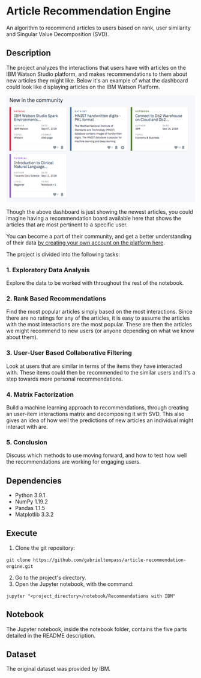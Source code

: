 # Article Recommendation Engine

An algorithm to recommend articles to users based on rank, user similarity and Singular Value Decomposition (SVD).

## Description

The project analyzes the interactions that users have with articles on the IBM Watson Studio platform, and makes recommendations to them about new articles they might like. Below it's an example of what the dashboard could look like displaying articles on the IBM Watson Platform.

![Screenshot](images/screenshot.png)

Though the above dashboard is just showing the newest articles, you could imagine having a recommendation board available here that shows the articles that are most pertinent to a specific user.

You can become a part of their community, and get a better understanding of their data [by creating your own account on the platform here](https://classroom.udacity.com/nanodegrees/nd025/parts/fda1a44f-51b3-4093-8ee3-9e9a23e3bf81/modules/0675c6bd-f2c2-4711-a8f0-b5ce220f2b47/lessons/ed510bc1-30c8-42a0-9849-46d44291916f/concepts/b18d9903-a776-4e25-bbca-70109fa2f754).

The project is divided into the following tasks:

### 1. Exploratory Data Analysis

Explore the data to be worked with throughout the rest of the notebook.

### 2. Rank Based Recommendations

Find the most popular articles simply based on the most interactions. Since there are no ratings for any of the articles, it is easy to assume the articles with the most interactions are the most popular. These are then the articles we might recommend to new users (or anyone depending on what we know about them).

### 3. User-User Based Collaborative Filtering

Look at users that are similar in terms of the items they have interacted with. These items could then be recommended to the similar users and it's a step towards more personal recommendations.

### 4. Matrix Factorization

Build a machine learning approach to recommendations, through creating an user-item interactions matrix and decomposing it with SVD. This also gives an idea of how well the predictions of new articles an individual might interact with are.

### 5. Conclusion

Discuss which methods to use moving forward, and how to test how well the recommendations are working for engaging users.

## Dependencies

* Python 3.9.1
* NumPy 1.19.2
* Pandas 1.1.5
* Matplotlib 3.3.2

## Execute

1. Clone the git repository:

`git clone https://github.com/gabrieltempass/article-recommendation-engine.git`

2. Go to the project's directory.
3. Open the Jupyter notebook, with the command:

`jupyter "<project_directory>/notebook/Recommendations with IBM"`

## Notebook

The Jupyter notebook, inside the notebook folder, contains the five parts detailed in the README description.

## Dataset

The original dataset was provided by IBM.